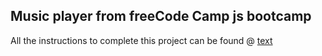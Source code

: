 ## Music player from freeCode Camp js bootcamp

All the instructions to complete this project can be found @ [text][freeCodecamp]

[freeCodecamp]: https://www.freecodecamp.org/learn/javascript-algorithms-and-data-structures-v8/learn-basic-string-and-array-methods-by-building-a-music-player/step-90